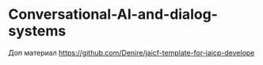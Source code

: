 # Conversational-AI-and-dialog-systems

Доп материал
https://github.com/Denire/jaicf-template-for-jaicp-develope
